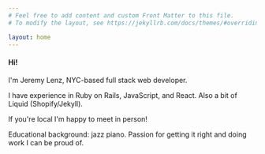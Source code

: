 ```yaml
---
# Feel free to add content and custom Front Matter to this file.
# To modify the layout, see https://jekyllrb.com/docs/themes/#overriding-theme-defaults

layout: home
---
```


#### Hi!

I'm Jeremy Lenz, NYC-based full stack web developer.

I have experience in Ruby on Rails, JavaScript, and React.  Also a bit of Liquid (Shopify/Jekyll).  

If you're local I'm happy to meet in person!  

Educational background: jazz piano.  Passion for getting it right and doing work I can be proud of.
